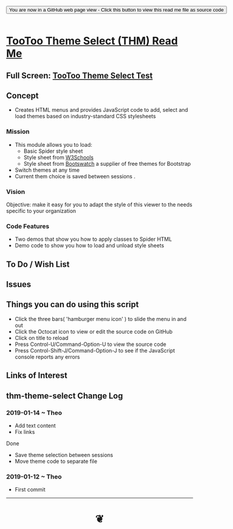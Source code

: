 
<span style=display:none; >[You are now in a GitHub source code view - click this link to view Read Me file as a web page]( https://pushme-pullyou.github.io/tootoo13/#cookbook/thm-theme-select/README.md "View file as a web page." ) </span>

<div><input type=button class = "btn btn-secondary btn-sm" onclick=window.location.href="https://github.com/pushme-pullyou/tootoo13/blob/master/cookbook/thm-theme-select/README.md"
value="You are now in a GitHub web page view - Click this button to view this read me file as source code" ></div>

<br>

# [TooToo Theme Select (THM) Read Me]( #cookbook/thm-theme-select/README.md )

<!--
<iframe src=https://pushme-pullyou.github.io/tootoo13/cookbook/thm-theme-select/thm-theme-select.html width=100% height=500px >Iframes are not viewable in GitHub source code views</iframe>
_<small>TooToo ThemeSelect</small>_
-->

## Full Screen: [TooToo Theme Select Test]( https://pushme-pullyou.github.io/tootoo13/cookbook/thm-theme-select/thm-theme-select.html )


## Concept

* Creates HTML menus and provides JavaScript code to add, select and load themes based on industry-standard CSS stylesheets

### Mission

* This module allows you to load:
	* Basic Spider style sheet
	* Style sheet from [W3Schools]( https://www.w3schools.com/w3css/w3css_color_themes.asp )
	* Style sheet from [Bootswatch]( https://bootswatch.com/ ) a supplier of free themes for Bootstrap
* Switch themes at any time
* Current them choice is saved between sessions .

### Vision

Objective: make it easy for you to adapt the style of this viewer to the needs specific to your organization

### Code Features

* Two demos that show you how to apply classes to Spider HTML
* Demo code to show you how to load and unload style sheets


## To Do / Wish List


## Issues


## Things you can do using this script

* Click the three bars( 'hamburger menu icon' ) to slide the menu in and out
* Click the Octocat icon to view or edit the source code on GitHub
* Click on title to reload
* Press Control-U/Command-Option-U to view the source code
* Press Control-Shift-J/Command-Option-J to see if the JavaScript console reports any errors


## Links of Interest



## thm-theme-select Change Log

### 2019-01-14 ~ Theo

* Add text content
* Fix links

Done

* Save theme selection between sessions
* Move theme code to separate file

### 2019-01-12 ~ Theo

* First commit


***

# <center title="hello!" ><a href=javascript:window.scrollTo(0,0); style=text-decoration:none; > ❦ </a></center>

